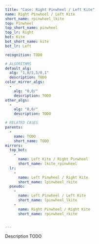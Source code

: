 ```yaml
---
title: "Case: Right Pinwheel / Left Kite"
name: Right Pinwheel / Left Kite
short_name: rpinwheel_lkite
top: Pinwheel
top_short_name: pinwheel
top_lr: Right
bot: Kite
bot_short_name: kite
bot_lr: Left

recognition: TODO

# ALGORITHMS
default_alg:
  alg: "1,0/5,5/0,1"
  description: TODO
color_mirror_algs:
  -
    alg: "0,0/"
    description: TODO
other_algs:
  -
    alg: "0,0/"
    description: TODO

# RELATED CASES
parents:
  -
    name: TODO
    short_name: TODO
mirrors:
  top_bot:
    -
      name: Left Kite / Right Pinwheel
      short_name: lkite_rpinwheel
  lr:
    -
      name: Left Pinwheel / Right Kite
      short_name: lpinwheel_rkite
  pseudo:
    -
      name: Left Pinwheel / Left Kite
      short_name: lpinwheel_lkite
    -
      name: Right Pinwheel / Right Kite
      short_name: rpinwheel_rkite


---
```


Description TODO

